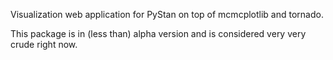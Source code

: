 Visualization web application for PyStan on top of mcmcplotlib and tornado.

This package is in (less than) alpha version and is considered very very crude right now.
